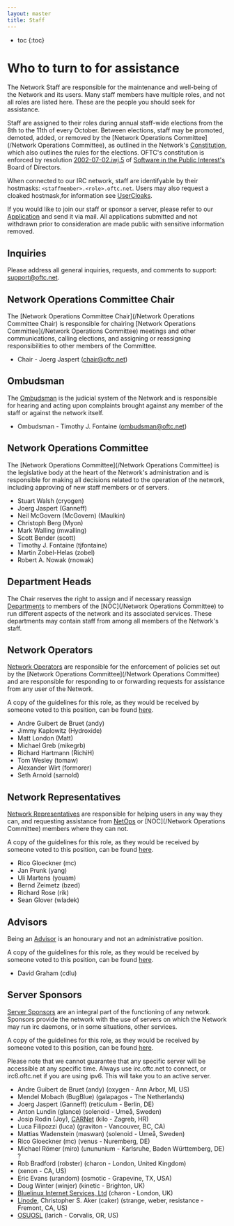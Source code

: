 ```yaml
---
layout: master
title: Staff
---
```

* toc
{:toc}

# Who to turn to for assistance #

The Network Staff are responsible for the maintenance and well-being of the
Network and its users. Many staff members have multiple roles, and not all roles
are listed here. These are the people you should seek for assistance.

Staff are assigned to their roles during annual staff-wide elections from the
8th to the 11th of every October. Between elections, staff may be promoted,
demoted, added, or removed by the [Network Operations Committee](/Network
Operations Committee), as outlined in the Network's
[Constitution](/Constitution), which also outlines the rules for the elections.
OFTC's constitution is enforced by resolution
[2002-07-02.iwj.5](http://www.spi-inc.org/corporate/resolutions/2002-07-02-iwj.5)
of [Software in the Public Interest's](http://www.spi-inc.org/) Board of
Directors.

When connected to our IRC network, staff are identifyable by their hostmasks:
`<staffmember>.<role>.oftc.net`. Users may also request a cloaked hostmask,for
information see [UserCloaks](/UserCloaks).

If you would like to join our staff or sponsor a server, please refer to our
[Application](/Application) and send it via mail. All applications submitted and
not withdrawn prior to consideration are made public with sensitive information
removed.

## Inquiries ##

Please address all general inquiries, requests, and comments to support:
support@oftc.net.

## Network Operations Committee Chair ##

The [Network Operations Committee Chair](/Network Operations Committee Chair) is
responsible for chairing [Network Operations Committee](/Network Operations
Committee) meetings and other communications, calling elections, and assigning
or reassigning responsibilities to other members of the Committee.

 * Chair - Joerg Jaspert (chair@oftc.net)

## Ombudsman ##

The [Ombudsman](/Ombudsman) is the judicial system of the Network and is
responsible for hearing and acting upon complaints brought against any member of
the staff or against the network itself.

 * Ombudsman - Timothy J. Fontaine (ombudsman@oftc.net)

## Network Operations Committee ##

The [Network Operations Committee](/Network Operations Committee) is the
legislative body at the heart of the Network's administration and is responsible
for making all decisions related to the operation of the network, including
approving of new staff members or of servers.

 * Stuart Walsh (cryogen)
 * Joerg Jaspert (Ganneff)
 * Neil McGovern (McGovern) (Maulkin)
 * Christoph Berg (Myon)
 * Mark Walling (mwalling)
 * Scott Bender (scott)
 * Timothy J. Fontaine (tjfontaine)
 * Martin Zobel-Helas (zobel)
 * Robert A. Nowak (rnowak)

## Department Heads ##

The Chair reserves the right to assign and if necessary reassign
[Departments](/departments) to members of the [NOC](/Network Operations
Committee) to run different aspects of the network and its associated services.
These departments may contain staff from among all members of the Network's
staff.

## Network Operators ##

[Network Operators](/Network_Operator) are responsible for the enforcement of
policies set out by the [Network Operations Committee](/Network Operations
Committee) and are responsible for responding to or forwarding requests for
assistance from any user of the Network.

A copy of the guidelines for this role, as they would be received by someone
voted to this position, can be found [here](/Network_Operator).


 * Andre Guibert de Bruet (andy)
 * Jimmy Kaplowitz (Hydroxide)
 * Matt London (Matt)
 * Michael Greb (mikegrb)
 * Richard Hartmann (RichiH)
 * Tom Wesley (tomaw)
 * Alexander Wirt (formorer)
 * Seth Arnold (sarnold)

## Network Representatives ##

[Network Representatives](/Network_Representative) are responsible for helping
users in any way they can, and requesting assistance from
[NetOps](/Network_Operator) or [NOC](/Network Operations Committee) members
where they can not.

A copy of the guidelines for this role, as they would be received by someone
voted to this position, can be found [here](/Network_Representative).

 * Rico Gloeckner (mc)
 * Jan Prunk (yang)
 * Uli Martens (youam)
 * Bernd Zeimetz (bzed)
 * Richard Rose (rik)
 * Sean Glover (wladek)

## Advisors ##

Being an [Advisor](/Advisor) is an honourary and not an administrative position.

A copy of the guidelines for this role, as they would be received by someone
voted to this position, can be found [here](/Advisor).

 * David Graham (cdlu)

## Server Sponsors ##

[Server Sponsors](/Server_Sponsor) are an integral part of the functioning of
any network. Sponsors provide the network with the use of servers on which the
Network may run irc daemons, or in some situations, other services.

A copy of the guidelines for this role, as they would be received by someone
voted to this position, can be found [here](/Server_Sponsor).

Please note that we cannot guarantee that any specific server will be accessible
at any specific time. Always use irc.oftc.net to connect, or irc6.oftc.net if
you are using ipv6. This will take you to an active server.

 * Andre Guibert de Bruet (andy) (oxygen - Ann Arbor, MI, US)
 * Mendel Mobach (BugBlue) (galapagos - The Netherlands)
 * Joerg Jaspert (Ganneff) (reticulum - Berlin, DE)
 * Anton Lundin (glance) (solenoid - Umeå, Sweden)
 * Josip Rodin (Joy), [CARNet](http://www.carnet.hr/) (kilo - Zagreb, HR)
 * Luca Filipozzi (luca) (graviton - Vancouver, BC, CA)
 * Mattias Wadenstein (maswan) (solenoid - Umeå, Sweden)
 * Rico Gloeckner (mc) (venus - Nuremberg, DE)
 * Michael Römer (miro) (unununium - Karlsruhe, Baden Württemberg, DE) ?
 * Rob Bradford (robster) (charon - London, United Kingdom)
 * (xenon - CA, US)
 * Eric Evans (urandom) (osmotic - Grapevine, TX, USA)
 * Doug Winter (winjer) (kinetic - Brighton, UK)
 * [Bluelinux Internet Services, Ltd](http://www.bluelinux.co.uk)
(charon - London, UK)
 * [Linode](http://www.linode.com/), Christopher S. Aker (caker)
(strange, weber, resistance - Fremont, CA, US)
 * [OSUOSL](http://osuosl.org/) (larich - Corvalis, OR, US)

